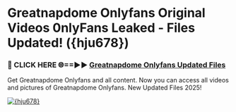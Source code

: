 # Greatnapdome Onlyfans Original Videos 0nlyFans Leaked - Files Updated! ({hju678})

<h3>🔴 CLICK HERE 🌐==►► <a href="https://tinyurl.com/ms9xzufz" rel="nofollow">Greatnapdome Onlyfans Updated Files</a></h3>

Get Greatnapdome Onlyfans and all content. Now you can access all videos and pictures of Greatnapdome Onlyfans. New Updated Files 2025!

[![{hju678}](https://i.imgur.com/PQ7UWWw.gif)](https://tinyurl.com/ms9xzufz)